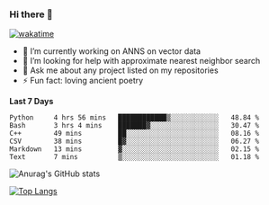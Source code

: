 ### Hi there 👋

[![wakatime](https://wakatime.com/badge/user/8906da98-c623-4aff-ac00-99cb42e09b38.svg)](https://wakatime.com/@8906da98-c623-4aff-ac00-99cb42e09b38)

- 🔭 I’m currently working on ANNS on vector data
- 🤔 I’m looking for help with approximate nearest neighbor search
- 💬 Ask me about any project listed on my repositories
- ⚡ Fun fact: loving ancient poetry


**Last 7 Days**
<!--START_SECTION:waka-->

```text
Python     4 hrs 56 mins   ████████████▒░░░░░░░░░░░░   48.84 %
Bash       3 hrs 4 mins    ███████▓░░░░░░░░░░░░░░░░░   30.47 %
C++        49 mins         ██░░░░░░░░░░░░░░░░░░░░░░░   08.16 %
CSV        38 mins         █▓░░░░░░░░░░░░░░░░░░░░░░░   06.27 %
Markdown   13 mins         ▓░░░░░░░░░░░░░░░░░░░░░░░░   02.15 %
Text       7 mins          ▒░░░░░░░░░░░░░░░░░░░░░░░░   01.18 %
```

<!--END_SECTION:waka-->

![Anurag's GitHub stats](https://github-readme-stats.vercel.app/api?username=matchyc&count_private=true&show_icons=true&theme=vue)

[![Top Langs](https://github-readme-stats.vercel.app/api/top-langs/?username=matchyc&langs_count=4&&hide=perl,raku,html,javascript,shell,roff,prolog)](https://github.com/anuraghazra/github-readme-stats)
